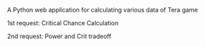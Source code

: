 A Python web application for calculating various data of Tera game

1st request: Critical Chance Calculation

2nd request: Power and Crit tradeoff
